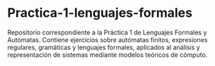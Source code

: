 # Practica-1-lenguajes-formales
Repositorio correspondiente a la Práctica 1 de Lenguajes Formales y Autómatas. Contiene ejercicios sobre autómatas finitos, expresiones regulares, gramáticas y lenguajes formales, aplicados al análisis y representación de sistemas mediante modelos teóricos de cómputo.
